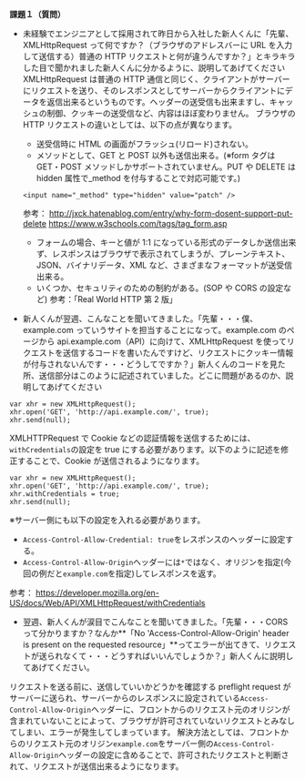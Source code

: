 **課題１（質問）**

- 未経験でエンジニアとして採用されて昨日から入社した新人くんに「先輩、XMLHttpRequest って何ですか？（ブラウザのアドレスバーに URL を入力して送信する）普通の HTTP リクエストと何が違うんですか？」とキラキラした目で聞かれました新人くんに分かるように、説明してあげてください
  XMLHttpRequest は普通の HTTP 通信と同じく、クライアントがサーバーにリクエストを送り、そのレスポンスとしてサーバーからクライアントにデータを返信出来るというものです。ヘッダーの送受信も出来ますし、キャッシュの制御、クッキーの送受信など、内容はほぼ変わりません。
  ブラウザの HTTP リクエストの違いとしては、以下の点が異なります。

  - 送受信時に HTML の画面がフラッシュ(リロード)されない。
  - メソッドとして、GET と POST 以外も送信出来る。(※form タグは GET・POST メソッドしかサポートされていません。PUT や DELETE は hidden 属性で\_method を付与することで対応可能です。)

  ```
  <input name="_method" type="hidden" value="patch" />
  ```

  参考：
  http://jxck.hatenablog.com/entry/why-form-dosent-support-put-delete
  https://www.w3schools.com/tags/tag_form.asp

  - フォームの場合、キーと値が 1:1 になっている形式のデータしか送信出来ず、レスポンスはブラウザで表示されてしまうが、プレーンテキスト、JSON、バイナリデータ、XML など、さまざまなフォーマットが送受信出来る。
  - いくつか、セキュリティのための制約がある。(SOP や CORS の設定など)
    参考：「Real World HTTP 第 2 版」

- 新人くんが翌週、こんなことを聞いてきました。「先輩・・・僕、example.com っていうサイトを担当することになって。example.com のページから api.example.com（API）に向けて、XMLHttpRequest を使ってリクエストを送信するコードを書いたんですけど、リクエストにクッキー情報が付与されないんです・・・どうしてですか？」新人くんのコードを見た所、送信部分はこのように記述されていました。どこに問題があるのか、説明してあげてください

```
var xhr = new XMLHttpRequest();
xhr.open('GET', 'http://api.example.com/', true);
xhr.send(null);
```

XMLHTTPRequest で Cookie などの認証情報を送信するためには、`withCredentials`の設定を true にする必要があります。以下のように記述を修正することで、Cookie が送信されるようになります。

```
var xhr = new XMLHttpRequest();
xhr.open('GET', 'http://api.example.com/', true);
xhr.withCredentials = true;
xhr.send(null);
```

※サーバー側にも以下の設定を入れる必要があります。

- `Access-Control-Allow-Credential: true`をレスポンスのヘッダーに設定する。
- `Access-Control-Allow-Origin`ヘッダーには`*`ではなく、オリジンを指定(今回の例だと`example.com`を指定)してレスポンスを返す。

参考：
https://developer.mozilla.org/en-US/docs/Web/API/XMLHttpRequest/withCredentials

- 翌週、新人くんが涙目でこんなことを聞いてきました。「先輩・・・CORS って分かりますか？なんか**「No 'Access-Control-Allow-Origin' header is present on the requested resource」**ってエラーが出てきて、リクエストが送られなくて・・・どうすればいいんでしょうか？」新人くんに説明してあげてください。

リクエストを送る前に、送信していいかどうかを確認する preflight request がサーバーに送られ、サーバーからのレスポンスに設定されている`Access-Control-Allow-Origin`ヘッダーに、フロントからのリクエスト元のオリジンが含まれていないことによって、ブラウザが許可されていないリクエストとみなしてしまい、エラーが発生してしまっています。
解決方法としては、フロントからのリクエスト元のオリジン`example.com`をサーバー側の`Access-Control-Allow-Origin`ヘッダーの設定に含めることで、許可されたリクエストと判断されて、リクエストが送信出来るようになります。
